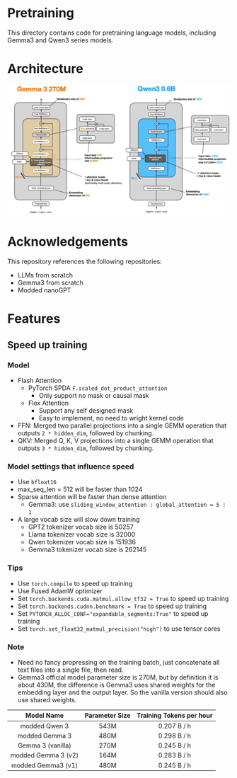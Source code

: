 # Pretraining

This directory contains code for pretraining language models, including Gemma3 and Qwen3 series models.

# Architecture

![Architecture Diagram](./asset/gemma3-vs-qwen3.webp)

# Acknowledgements
This repository references the following repositories:
- LLMs from scratch
- Gemma3 from scratch
- Modded nanoGPT

# Features
## Speed up training
### Model
- Flash Attention
    - PyTorch SPDA `F.scaled_dot_product_attention`
        - Only support no mask or causal mask
    - Flex Attention
        - Support any self designed mask
        - Easy to implement, no need to wright kernel code
- FFN: Merged two parallel projections into a single GEMM operation that outputs `2 * hidden_dim`, followed by chunking.  
- QKV: Merged Q, K, V projections into a single GEMM operation that outputs `3 * hidden_dim`, followed by chunking.
### Model settings that influence speed
- Use `bfloat16`
- max_seq_len = 512 will be faster than 1024
- Sparse attention will be faster than dense attention
    - Gemma3: use `sliding_window_attention : global_attention = 5 : 1`
- A large vocab size will slow down training
    - GPT2 tokenizer vocab size is 50257
    - Llama tokenizer vocab size is 32000
    - Qwen tokenizer vocab size is 151936
    - Gemma3 tokenizer vocab size is 262145

### Tips
- Use `torch.compile` to speed up training
- Use Fused AdamW optimizer
- Set `torch.backends.cuda.matmul.allow_tf32 = True` to speed up training
- Set `torch.backends.cudnn.benchmark = True` to speed up training
- Set `PYTORCH_ALLOC_CONF="expandable_segments:True"` to speed up training
- Set `torch.set_float32_matmul_precision("high")` to use tensor cores

### Note
- Need no fancy propressing on the training batch, just concatenate all text files into a single file, then read.
- Gemma3 official model parameter size is 270M, but by definition it is about 430M, the difference is Gemma3 uses shared weights for the embedding layer and the output layer. So the vanilla version should also use shared weights.

|     Model Name      | Parameter Size | Training Tokens per hour |
| :-----------------: | :------------: | :----------------------: |
|    modded Qwen 3    |      543M      |       0.207 B / h        |
|   modded Gemma 3    |      480M      |       0.298 B / h        |
|  Gemma 3 (vanilla)  |      270M      |       0.245 B / h        |
| modded Gemma 3 (v2) |      164M      |       0.283 B / h        |
| modded Gemma3 (v1)  |      480M      |       0.245 B / h        |
